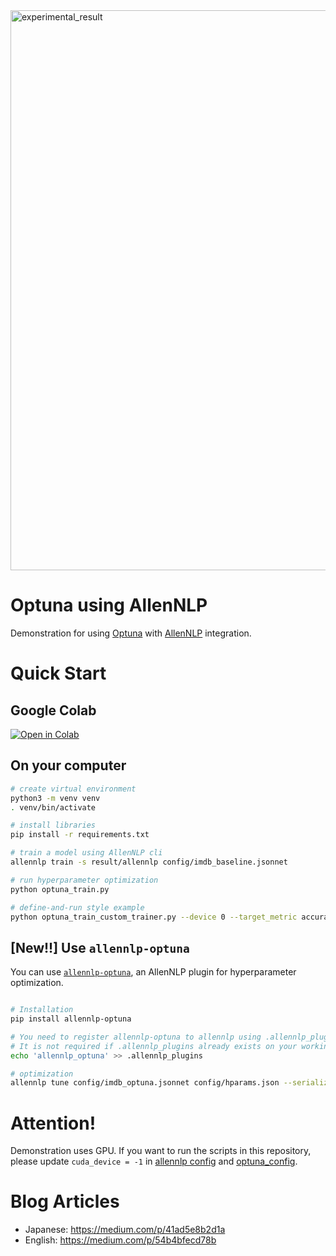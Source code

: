 <img width="896" alt="experimental_result" src="https://user-images.githubusercontent.com/5164000/80803806-5a332500-8bee-11ea-862c-9db27e7091ba.png">


# Optuna using AllenNLP

Demonstration for using [Optuna](https://github.com/optuna/optuna) with [AllenNLP](https://github.com/allenai/allennlp) integration.


# Quick Start

## Google Colab

[![Open in Colab](https://colab.research.google.com/assets/colab-badge.svg)](https://colab.research.google.com/github/himkt/optuna-allennlp/blob/master/notebook/Optuna_AllenNLP.ipynb)

## On your computer

```bash
# create virtual environment
python3 -m venv venv
. venv/bin/activate

# install libraries
pip install -r requirements.txt

# train a model using AllenNLP cli
allennlp train -s result/allennlp config/imdb_baseline.jsonnet

# run hyperparameter optimization
python optuna_train.py

# define-and-run style example
python optuna_train_custom_trainer.py --device 0 --target_metric accuracy --base_serialization_dir result
```

## [New!!] Use `allennlp-optuna`

You can use [`allennlp-optuna`](https://github.com/himkt/allennlp-optuna), an AllenNLP plugin for hyperparameter optimization.

```bash

# Installation
pip install allennlp-optuna

# You need to register allennlp-optuna to allennlp using .allennlp_plugins
# It is not required if .allennlp_plugins already exists on your working directory
echo 'allennlp_optuna' >> .allennlp_plugins

# optimization
allennlp tune config/imdb_optuna.jsonnet config/hparams.json --serialization-dir result
```


# Attention!

Demonstration uses GPU.
If you want to run the scripts in this repository,
please update `cuda_device = -1` in [allennlp config](https://github.com/himkt/optuna-allennlp/blob/master/config/imdb_baseline.jsonnet#L3) and [optuna_config](https://github.com/himkt/optuna-allennlp/blob/master/config/imdb_optuna.jsonnet#L3).


# Blog Articles

- Japanese: https://medium.com/p/41ad5e8b2d1a
- English: https://medium.com/p/54b4bfecd78b
